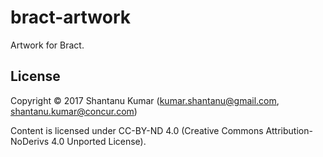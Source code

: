 # bract-artwork

Artwork for Bract.


## License

Copyright © 2017 Shantanu Kumar (kumar.shantanu@gmail.com, shantanu.kumar@concur.com)

Content is licensed under CC-BY-ND 4.0 (Creative Commons Attribution-NoDerivs 4.0
Unported License).

